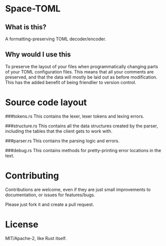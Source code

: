 # Space-TOML
## What is this?
A formatting-preserving TOML decoder/encoder.

## Why would I use this
To preserve the layout of your files when programmatically changing parts of your TOML configuration files. This means that all your comments are preserved, and that the data will mostly be laid out as before modification. This has the added benefit of being friendlier to version control.

# Source code layout
###tokens.rs
This contains the lexer, lexer tokens and lexing errors.

###structure.rs
This contains all the data structures created by the parser, including the tables that the client gets to work with.

###parser.rs
This contains the parsing logic and errors.

###debug.rs
This contains methods for pretty-printing error locations in the text.

# Contributing
Contributions are welcome, even if they are just small improvements to documentation, or issues for features/bugs.

Please just fork it and create a pull request.

# License
MIT/Apache-2, like Rust itself.
